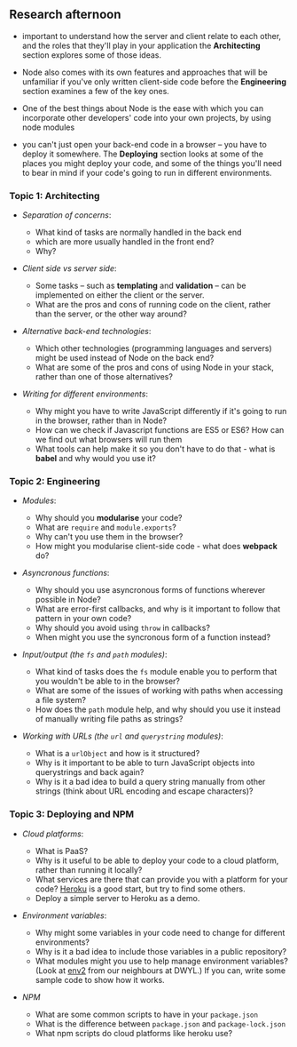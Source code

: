 ## Research afternoon

- important to understand how the server and client relate to each other, and the roles that they'll play in your application the **Architecting** section explores some of those ideas. 
- Node also comes with its own features and approaches that will be unfamiliar if you've only written client-side code before the **Engineering** section examines a few of the key ones. 

- One of the best things about Node is the ease with which you can incorporate other developers' code into your own projects, by using node modules

- you can't just open your back-end code in a browser – you have to deploy it somewhere. The **Deploying** section looks at some of the places you might deploy your code, and some of the things you'll need to bear in mind if your code's going to run in different environments.


### Topic 1: Architecting

- *Separation of concerns*: 
  - What kind of tasks are normally handled in the back end
  - which are more usually handled in the front end? 
  - Why?

- *Client side vs server side*: 
  - Some tasks – such as **templating** and **validation** – can be implemented on either the client or the server. 
  - What are the pros and cons of running code on the client, rather than the server, or the other way around?

- *Alternative back-end technologies*: 
  - Which other technologies (programming languages and servers) might be used instead of Node on the back end? 
  - What are some of the pros and cons of using Node in your stack, rather than one of those alternatives?

- *Writing for different environments*: 
  - Why might you have to write JavaScript differently if it's going to run in the browser, rather than in Node?
  - How can we check if Javascript functions are ES5 or ES6? How can we find out what browsers will run them
  - What tools can help make it so you don't have to do that - what is **babel** and why would you use it?


### Topic 2: Engineering

- *Modules*: 
  - Why should you **modularise** your code? 
  - What are `require` and `module.exports`? 
  - Why can't you use them in the browser? 
  - How might you modularise client-side code - what does **webpack** do?

- *Asyncronous functions*: 
  - Why should you use asyncronous forms of functions wherever possible in Node? 
  - What are error-first callbacks, and why is it important to follow that pattern in your own code? 
  - Why should you avoid using `throw` in callbacks? 
  - When might you use the syncronous form of a function instead?

- *Input/output (the `fs` and `path` modules)*: 
  - What kind of tasks does the `fs` module enable you to perform that you wouldn't be able to in the browser? 
  - What are some of the issues of working with paths when accessing a file system? 
  - How does the `path` module help, and why should you use it instead of manually writing file paths as strings?

- *Working with URLs (the `url` and `querystring` modules)*: 
  - What is a `urlObject` and how is it structured?
  - Why is it important to be able to turn JavaScript objects into querystrings and back again?
  - Why is it a bad idea to build a query string manually from other strings (think about URL encoding and escape characters)?


### Topic 3: Deploying and NPM

- *Cloud platforms*: 
  - What is PaaS? 
  - Why is it useful to be able to deploy your code to a cloud platform, rather than running it locally? 
  - What services are there that can provide you with a platform for your code? [Heroku](http://www.heroku.com) is a good start, but try to find some others. 
  - Deploy a simple server to Heroku as a demo.

- *Environment variables*:
  - Why might some variables in your code need to change for different environments?
  - Why is it a bad idea to include those variables in a public repository?
  - What modules might you use to help manage environment variables? (Look at [env2](https://github.com/dwyl/env2) from our neighbours at DWYL.) If you can, write some sample code to show how it works.
  
- *NPM*
   - What are some common scripts to have in your `package.json`
   - What is the difference between `package.json` and `package-lock.json`
   - What npm scripts do cloud platforms like heroku use?
